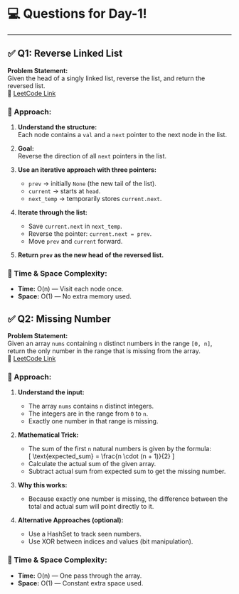 # 💻 Questions for Day-1!

---

## ✅ Q1: Reverse Linked List

**Problem Statement:**  
Given the head of a singly linked list, reverse the list, and return the reversed list.  
🔗 [LeetCode Link](https://leetcode.com/problems/reverse-linked-list?envType=problem-list-v2&envId=24jyj4ri)

### 🧠 Approach:

1. **Understand the structure:**  
   Each node contains a `val` and a `next` pointer to the next node in the list.

2. **Goal:**  
   Reverse the direction of all `next` pointers in the list.

3. **Use an iterative approach with three pointers:**
   - `prev` → initially `None` (the new tail of the list).
   - `current` → starts at `head`.
   - `next_temp` → temporarily stores `current.next`.

4. **Iterate through the list:**
   - Save `current.next` in `next_temp`.
   - Reverse the pointer: `current.next = prev`.
   - Move `prev` and `current` forward.

5. **Return `prev` as the new head of the reversed list.**

### 🧮 Time & Space Complexity:
- **Time:** O(n) — Visit each node once.
- **Space:** O(1) — No extra memory used.


## ✅ Q2: Missing Number

**Problem Statement:**  
Given an array `nums` containing `n` distinct numbers in the range `[0, n]`, return the only number in the range that is missing from the array.  
🔗 [LeetCode Link](https://leetcode.com/problems/missing-number?envType=problem-list-v2&envId=24jyj4ri)

### 🧠 Approach:

1. **Understand the input:**
   - The array `nums` contains `n` distinct integers.
   - The integers are in the range from `0` to `n`.
   - Exactly one number in that range is missing.

2. **Mathematical Trick:**
   - The sum of the first `n` natural numbers is given by the formula:  
     \[
     \text{expected\_sum} = \frac{n \cdot (n + 1)}{2}
     \]
   - Calculate the actual sum of the given array.
   - Subtract actual sum from expected sum to get the missing number.

3. **Why this works:**
   - Because exactly one number is missing, the difference between the total and actual sum will point directly to it.

4. **Alternative Approaches (optional):**
   - Use a HashSet to track seen numbers.
   - Use XOR between indices and values (bit manipulation).

### 🧮 Time & Space Complexity:
- **Time:** O(n) — One pass through the array.
- **Space:** O(1) — Constant extra space used.


